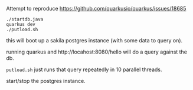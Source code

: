 Attempt to reproduce https://github.com/quarkusio/quarkus/issues/18685


```
./startdb.java
quarkus dev
./putload.sh
```

this will boot up a sakila postgres instance (with some data to query on).

running quarkus and http://locahost:8080/hello will do a query against the db.

`putload.sh` just runs that query repeatedly in 10 parallel threads.

start/stop the postgres instance.
